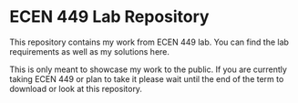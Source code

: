 # ECEN 449 Lab Repository

This repository contains my work from ECEN 449 lab. You can find the lab requirements as well as my solutions here. 

This is only meant to showcase my work to the public. If you are currently taking ECEN 449 or plan to take it please wait until the end of the term to download or look at this repository. 
